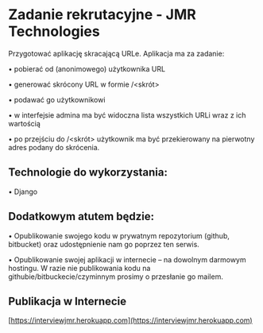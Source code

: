 # Zadanie rekrutacyjne - JMR Technologies

Przygotować aplikację skracającą URLe. Aplikacja ma za zadanie:

• pobierać od (anonimowego) użytkownika URL

• generować skrócony URL w formie <twoja domena>/<skrót>

• podawać go użytkownikowi

• w interfejsie admina ma być widoczna lista wszystkich URLi wraz z ich wartością

• po przejściu do <twoja domena>/<skrót> użytkownik ma być przekierowany na pierwotny adres podany do skrócenia.

## Technologie do wykorzystania:
 • Django

## Dodatkowym atutem będzie:
• Opublikowanie swojego kodu w prywatnym repozytorium (github, bitbucket) oraz udostępnienie nam go poprzez ten serwis.

• Opublikowanie swojej aplikacji w internecie – na dowolnym darmowym hostingu.
W razie nie publikowania kodu na githubie/bitbuckecie/czyminnym prosimy o przesłanie go mailem.

## Publikacja w Internecie 

 [https://interviewjmr.herokuapp.com](https://interviewjmr.herokuapp.com) 
